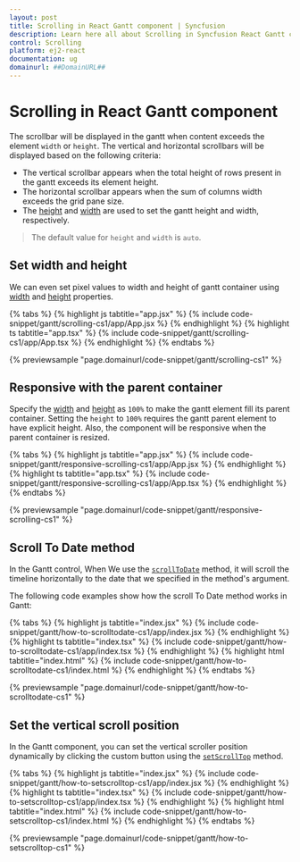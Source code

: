 ```yaml
---
layout: post
title: Scrolling in React Gantt component | Syncfusion
description: Learn here all about Scrolling in Syncfusion React Gantt component of Syncfusion Essential JS 2 and more.
control: Scrolling 
platform: ej2-react
documentation: ug
domainurl: ##DomainURL##
---
```


# Scrolling in React Gantt component

The scrollbar will be displayed in the gantt when content exceeds the element `width` or `height`. The vertical and horizontal scrollbars will be displayed based on the following criteria:

* The vertical scrollbar appears when the total height of rows present in the gantt exceeds its element height.
* The horizontal scrollbar appears when the sum of columns width exceeds the grid pane size.
* The [height](https://ej2.syncfusion.com/react/documentation/api/gantt/#height) and [width](https://ej2.syncfusion.com/react/documentation/api/gantt/#width) are used to set the gantt height and width, respectively.

> The default value for `height` and `width` is `auto`.

## Set width and height

We can even set pixel values to width and height of gantt container using [width](https://ej2.syncfusion.com/react/documentation/api/gantt/#width) and [height](https://ej2.syncfusion.com/react/documentation/api/gantt/#height) properties.

{% tabs %}
{% highlight js tabtitle="app.jsx" %}
{% include code-snippet/gantt/scrolling-cs1/app/App.jsx %}
{% endhighlight %}
{% highlight ts tabtitle="app.tsx" %}
{% include code-snippet/gantt/scrolling-cs1/app/App.tsx %}
{% endhighlight %}
{% endtabs %}

 {% previewsample "page.domainurl/code-snippet/gantt/scrolling-cs1" %}

## Responsive with the parent container

Specify the [width](https://ej2.syncfusion.com/react/documentation/api/gantt/#width) and [height](https://ej2.syncfusion.com/react/documentation/api/gantt/#height) as `100%` to make the gantt element fill its parent container.
Setting the `height` to `100%` requires the gantt parent element to have explicit height. Also, the component will be responsive when the parent container is resized.

{% tabs %}
{% highlight js tabtitle="app.jsx" %}
{% include code-snippet/gantt/responsive-scrolling-cs1/app/App.jsx %}
{% endhighlight %}
{% highlight ts tabtitle="app.tsx" %}
{% include code-snippet/gantt/responsive-scrolling-cs1/app/App.tsx %}
{% endhighlight %}
{% endtabs %}

 {% previewsample "page.domainurl/code-snippet/gantt/responsive-scrolling-cs1" %}

## Scroll To Date method

In the Gantt control, When We use the [`scrollToDate`](https://ej2.syncfusion.com/documentation/api/gantt/#scrolltodate) method, it will scroll the timeline horizontally to the date that we specified in the method's argument.

The following code examples show how the scroll To Date method works in Gantt:

{% tabs %}
{% highlight js tabtitle="index.jsx" %}
{% include code-snippet/gantt/how-to-scrolltodate-cs1/app/index.jsx %}
{% endhighlight %}
{% highlight ts tabtitle="index.tsx" %}
{% include code-snippet/gantt/how-to-scrolltodate-cs1/app/index.tsx %}
{% endhighlight %}
{% highlight html tabtitle="index.html" %}
{% include code-snippet/gantt/how-to-scrolltodate-cs1/index.html %}
{% endhighlight %}
{% endtabs %}
        
{% previewsample "page.domainurl/code-snippet/gantt/how-to-scrolltodate-cs1" %}

## Set the vertical scroll position

In the Gantt component, you can set the vertical scroller position dynamically by clicking the custom button using the [`setScrollTop`](https://ej2.syncfusion.com/react/documentation/api/gantt/#setscrolltop) method.

{% tabs %}
{% highlight js tabtitle="index.jsx" %}
{% include code-snippet/gantt/how-to-setscrolltop-cs1/app/index.jsx %}
{% endhighlight %}
{% highlight ts tabtitle="index.tsx" %}
{% include code-snippet/gantt/how-to-setscrolltop-cs1/app/index.tsx %}
{% endhighlight %}
{% highlight html tabtitle="index.html" %}
{% include code-snippet/gantt/how-to-setscrolltop-cs1/index.html %}
{% endhighlight %}
{% endtabs %}
        
{% previewsample "page.domainurl/code-snippet/gantt/how-to-setscrolltop-cs1" %}